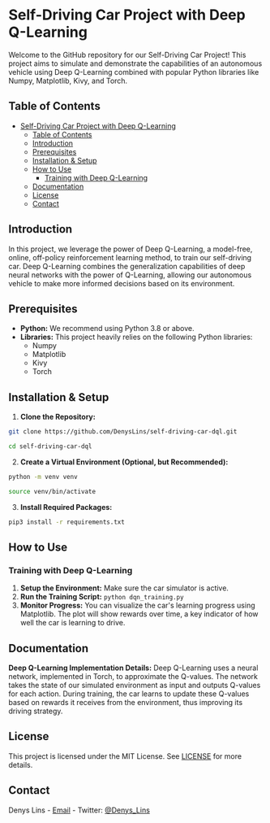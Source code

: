 # Self-Driving Car Project with Deep Q-Learning

Welcome to the GitHub repository for our Self-Driving Car Project! This project aims to simulate and demonstrate the capabilities of an autonomous vehicle using Deep Q-Learning combined with popular Python libraries like Numpy, Matplotlib, Kivy, and Torch.

## Table of Contents

- [Self-Driving Car Project with Deep Q-Learning](#self-driving-car-project-with-deep-q-learning)
  - [Table of Contents](#table-of-contents)
  - [Introduction](#introduction)
  - [Prerequisites](#prerequisites)
  - [Installation \& Setup](#installation--setup)
  - [How to Use](#how-to-use)
    - [Training with Deep Q-Learning](#training-with-deep-q-learning)
  - [Documentation](#documentation)
  - [License](#license)
  - [Contact](#contact)

## Introduction

In this project, we leverage the power of Deep Q-Learning, a model-free, online, off-policy reinforcement learning method, to train our self-driving car. Deep Q-Learning combines the generalization capabilities of deep neural networks with the power of Q-Learning, allowing our autonomous vehicle to make more informed decisions based on its environment.

## Prerequisites

- **Python:** We recommend using Python 3.8 or above.
- **Libraries:** This project heavily relies on the following Python libraries:
  - Numpy
  - Matplotlib
  - Kivy
  - Torch

## Installation & Setup

1. **Clone the Repository:**

```bash
git clone https://github.com/DenysLins/self-driving-car-dql.git

cd self-driving-car-dql
```

2. **Create a Virtual Environment (Optional, but Recommended):**

```bash
python -m venv venv

source venv/bin/activate
```

3. **Install Required Packages:**

```bash
pip3 install -r requirements.txt
```

## How to Use

### Training with Deep Q-Learning

1. **Setup the Environment:** Make sure the car simulator is active.
2. **Run the Training Script:** `python dqn_training.py`
3. **Monitor Progress:** You can visualize the car's learning progress using Matplotlib. The plot will show rewards over time, a key indicator of how well the car is learning to drive.

## Documentation

**Deep Q-Learning Implementation Details:** Deep Q-Learning uses a neural network, implemented in Torch, to approximate the Q-values. The network takes the state of our simulated environment as input and outputs Q-values for each action. During training, the car learns to update these Q-values based on rewards it receives from the environment, thus improving its driving strategy.

## License

This project is licensed under the MIT License. See [LICENSE](./LICENSE) for more details.

## Contact

Denys Lins - [Email](mailto:denyslins@gmail.com) - Twitter: [@Denys_Lins](https://twitter.com/Denys_Lins)

